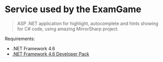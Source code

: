 ﻿# Service used by the ExamGame

> ASP .NET application for highlight, autocomplete and hints showing for C# code, using amazing MirrorSharp project.

Requirements:

+ .NET Framework 4.6
+ [.NET Framework 4.6 Developer Pack](https://dotnet.microsoft.com/download/visual-studio-sdks)